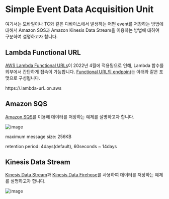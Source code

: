 # Simple Event Data Acquisition Unit

여기서는 모바일이나 TC와 같은 디바이스에서 발생하는 어떤 event를 저장하는 방법에 대해서 Amazon SQS과 Amazon Kinesis Data Stream을 이용하는 방법에 대하여 구분하여 설명하고자 합니다.

## Lambda Functional URL

[AWS Lambda Functional URLs](https://aws.amazon.com/ko/about-aws/whats-new/2022/04/aws-lambda-function-urls-built-in-https-endpoints/)이 2022년 4월에 적용됨으로 인해, Lambda 함수를 외부에서 간단하게 접속이 가능합니다. [Functional URL의 endpoint](https://docs.aws.amazon.com/lambda/latest/dg/lambda-urls.html)는 아래와 같은 포맷으로 구성됩니다. 

https://<url-id>.lambda-url.<region>.on.aws



## Amazon SQS 

[Amazon SQS](https://github.com/kyopark2014/technical-summary/blob/main/sqs.md)를 이용해 데이터를 저장하는 예제를 설명하고자 합니다.

![image](https://user-images.githubusercontent.com/52392004/165213674-26a20230-8bf7-46d5-9adc-310146301558.png)



maximum message size: 256KB

retention period: 4days(default), 60seconds ~ 14days


## Kinesis Data Stream

[Kinesis Data Stream](https://github.com/kyopark2014/technical-summary/blob/main/kinesis-data-stream.md)과 [Kinesis Data Firehose](https://github.com/kyopark2014/technical-summary/blob/main/kinesis-data-firehose.md)를 사용하여 데이터를 저장하는 예제를 설명하고자 합니다.

![image](https://user-images.githubusercontent.com/52392004/165213631-2c581bd6-f1c4-4bd9-9c23-def6c5b1a83c.png)
